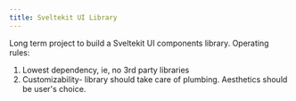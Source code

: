 ```yaml
---
title: Sveltekit UI Library
---
```



Long term project to build a Sveltekit UI components library. Operating rules:

1. Lowest dependency, ie, no 3rd party libraries
2. Customizability- library should take care of plumbing. Aesthetics should be user's choice.